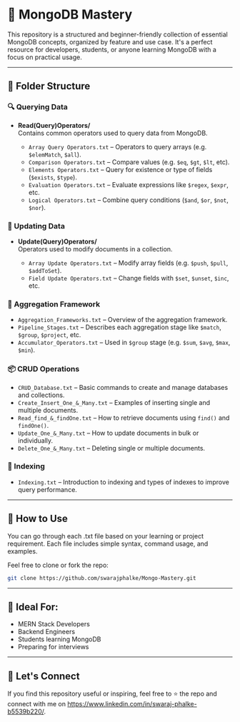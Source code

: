# 📁 MongoDB Mastery

This repository is a structured and beginner-friendly collection of essential MongoDB concepts, organized by feature and use case. It's a perfect resource for developers, students, or anyone learning MongoDB with a focus on practical usage.

---

## 📂 Folder Structure

### 🔍 Querying Data

- **Read(Query)Operators/**  
  Contains common operators used to query data from MongoDB.

  - `Array Query Operators.txt` – Operators to query arrays (e.g. `$elemMatch`, `$all`).
  - `Comparison Operators.txt` – Compare values (e.g. `$eq`, `$gt`, `$lt`, etc).
  - `Elements Operators.txt` – Query for existence or type of fields (`$exists`, `$type`).
  - `Evaluation Operators.txt` – Evaluate expressions like `$regex`, `$expr`, etc.
  - `Logical Operators.txt` – Combine query conditions (`$and`, `$or`, `$not`, `$nor`).

### 🔁 Updating Data

- **Update(Query)Operators/**  
  Operators used to modify documents in a collection.

  - `Array Update Operators.txt` – Modify array fields (e.g. `$push`, `$pull`, `$addToSet`).
  - `Field Update Operators.txt` – Change fields with `$set`, `$unset`, `$inc`, etc.

### 🧱 Aggregation Framework

- `Aggregation_Frameworks.txt` – Overview of the aggregation framework.
- `Pipeline_Stages.txt` – Describes each aggregation stage like `$match`, `$group`, `$project`, etc.
- `Accumulator_Operators.txt` – Used in `$group` stage (e.g. `$sum`, `$avg`, `$max`, `$min`).

### 📦 CRUD Operations

- `CRUD_Database.txt` – Basic commands to create and manage databases and collections.
- `Create_Insert_One_&_Many.txt` – Examples of inserting single and multiple documents.
- `Read_find_&_findOne.txt` – How to retrieve documents using `find()` and `findOne()`.
- `Update_One_&_Many.txt` – How to update documents in bulk or individually.
- `Delete_One_&_Many.txt` – Deleting single or multiple documents.

### 🚀 Indexing

- `Indexing.txt` – Introduction to indexing and types of indexes to improve query performance.

---

## 📌 How to Use

You can go through each .txt file based on your learning or project requirement. Each file includes simple syntax, command usage, and examples.

Feel free to clone or fork the repo:
```bash
git clone https://github.com/swarajphalke/Mongo-Mastery.git
```

---

## 📘 Ideal For:

- MERN Stack Developers
- Backend Engineers
- Students learning MongoDB
- Preparing for interviews

---

## 🤝 Let's Connect
If you find this repository useful or inspiring, feel free to ⭐️ the repo and connect with me on https://www.linkedin.com/in/swaraj-phalke-b5539b220/.
